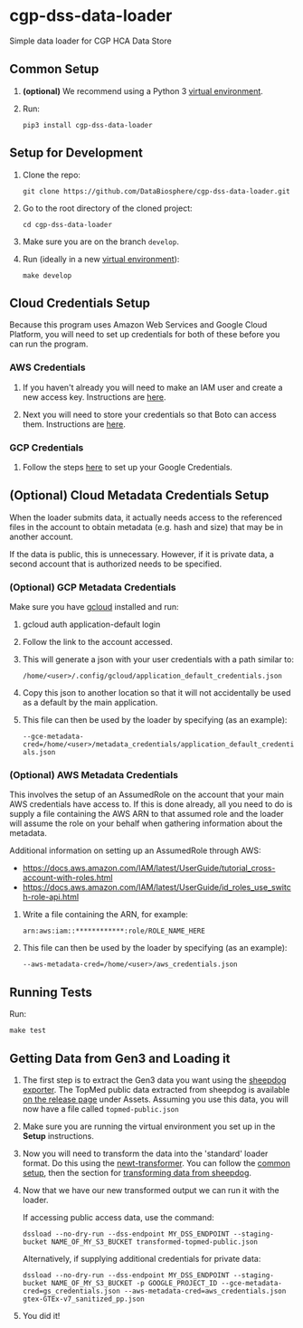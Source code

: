 # cgp-dss-data-loader
Simple data loader for CGP HCA Data Store

## Common Setup
1. **(optional)**  We recommend using a Python 3
   [virtual environment](https://docs.python.org/3/tutorial/venv.html).

1. Run:

   `pip3 install cgp-dss-data-loader`

## Setup for Development
1. Clone the repo:

   `git clone https://github.com/DataBiosphere/cgp-dss-data-loader.git`

1. Go to the root directory of the cloned project:

   `cd cgp-dss-data-loader`

1. Make sure you are on the branch `develop`.

1. Run (ideally in a new [virtual environment](https://docs.python.org/3/tutorial/venv.html)):

   `make develop`

## Cloud Credentials Setup
Because this program uses Amazon Web Services and Google Cloud Platform, you will need to set up credentials
for both of these before you can run the program.

### AWS Credentials
1. If you haven't already you will need to make an IAM user and create a new access key. Instructions are
   [here](https://docs.aws.amazon.com/general/latest/gr/managing-aws-access-keys.html).

1. Next you will need to store your credentials so that Boto can access them. Instructions are
   [here](https://boto3.readthedocs.io/en/latest/guide/configuration.html).

### GCP Credentials
1. Follow the steps [here](https://cloud.google.com/docs/authentication/getting-started) to set up your Google
   Credentials.

## (Optional) Cloud Metadata Credentials Setup
When the loader submits data, it actually needs access to the referenced files in the account to obtain metadata 
(e.g. hash and size) that may be in another account.

If the data is public, this is unnecessary.  However, if it is private data, a second account that is authorized 
needs to be specified.

### (Optional) GCP Metadata Credentials
Make sure you have [gcloud](https://cloud.google.com/sdk/install) installed and run:

1. gcloud auth application-default login

1. Follow the link to the account accessed.

1. This will generate a json with your user credentials with a path similar to:

    `/home/<user>/.config/gcloud/application_default_credentials.json`

1. Copy this json to another location so that it will not accidentally be used as a default by the main application.

1. This file can then be used by the loader by specifying (as an example):

    `--gce-metadata-cred=/home/<user>/metadata_credentials/application_default_credentials.json`

### (Optional) AWS Metadata Credentials
This involves the setup of an AssumedRole on the account that your main AWS credentials have access to.  If 
this is done already, all you need to do is supply a file containing the AWS ARN to that assumed role and the
loader will assume the role on your behalf when gathering information about the metadata.

Additional information on setting up an AssumedRole through AWS:
- https://docs.aws.amazon.com/IAM/latest/UserGuide/tutorial_cross-account-with-roles.html
- https://docs.aws.amazon.com/IAM/latest/UserGuide/id_roles_use_switch-role-api.html

1. Write a file containing the ARN, for example:

    `arn:aws:iam::************:role/ROLE_NAME_HERE`

1. This file can then be used by the loader by specifying (as an example):

    `--aws-metadata-cred=/home/<user>/aws_credentials.json`

## Running Tests
Run:

`make test`

## Getting Data from Gen3 and Loading it

1. The first step is to extract the Gen3 data you want using the
   [sheepdog exporter](https://github.com/david4096/sheepdog-exporter). The TopMed public data extracted
   from sheepdog is available [on the release page](https://github.com/david4096/sheepdog-exporter/releases/tag/0.3.1)
   under Assets. Assuming you use this data, you will now have a file called `topmed-public.json`

1. Make sure you are running the virtual environment you set up in the **Setup** instructions.

1. Now you will need to transform the data into the 'standard' loader format. Do this using the
   [newt-transformer](https://github.com/jessebrennan/newt-transformer).
   You can follow the [common setup](https://github.com/DataBiosphere/newt-transformer#common-setup), then the
   section for [transforming data from sheepdog](https://github.com/jessebrennan/newt-transformer#transforming-data-from-sheepdog-exporter).

1. Now that we have our new transformed output we can run it with the loader.

   If accessing public access data, use the command:

   ```
   dssload --no-dry-run --dss-endpoint MY_DSS_ENDPOINT --staging-bucket NAME_OF_MY_S3_BUCKET transformed-topmed-public.json
   ```
   
   Alternatively, if supplying additional credentials for private data:

   ```
   dssload --no-dry-run --dss-endpoint MY_DSS_ENDPOINT --staging-bucket NAME_OF_MY_S3_BUCKET -p GOOGLE_PROJECT_ID --gce-metadata-cred=gs_credentials.json --aws-metadata-cred=aws_credentials.json gtex-GTEx-v7_sanitized_pp.json
   ```

1. You did it!
